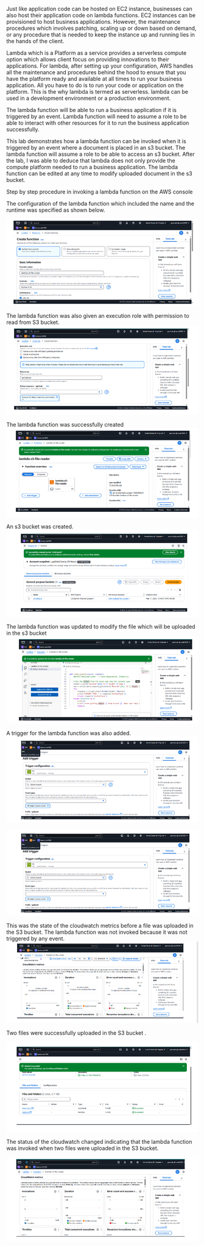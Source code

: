 ﻿Just like application code can be hosted on EC2 instance, businesses can also host their 
application code on lambda functions. 
EC2 instances can be provisioned to host business applications. However, the maintenance 
procedures which involves patching, scaling up or down based on demand, or any procedure 
that is needed to keep the instance up and running lies in the hands of the client.


Lambda which is a Platform as a service provides a serverless compute option which allows 
client focus on providing innovations to their applications. For lambda, after setting up your 
configuration, AWS handles all the maintenance and procedures behind the hood to ensure 
that you have the platform ready and available at all times to run your business application. 
All you have to do is to run your code or application on the platform. This is the why lambda 
is termed as serverless. lambda can be used in a development environment or a production 
environment.  


The lambda function will be able to run a business application if it is triggered by an event. 
Lambda function will need to assume a role to be able to interact with other resources for it 
to run the business application successfully. 


This lab demonstrates how a lambda function can be invoked when it is triggered by an 
event where a document is placed in an s3 bucket. The lambda function will assume a role to 
be able to access an s3 bucket. After the lab, I was able to deduce that lambda does not only 
provide the compute platform needed to run a business application. The lambda function 
can be edited at any time to modify uploaded document in the s3 bucket.




Step by step procedure in invoking a lambda function on the AWS console 

The configuration of the lambda function which included the name and the 
runtime was specified as shown below. 

![image alt](https://github.com/Gertrudechichi/AWS-lambda/blob/0d8f9f0ea280b19b67363d6f4cc782e5708eeee1/Screenshot%202025-05-21%20094504.png)

The lambda function was also given an execution role with permission to read 
from S3 bucket.
![image alt](https://github.com/Gertrudechichi/AWS-lambda/blob/0d8f9f0ea280b19b67363d6f4cc782e5708eeee1/Screenshot%202025-05-21%20094532.png)

The lambda function was successfully created 
![image alt](https://github.com/Gertrudechichi/AWS-lambda/blob/0d8f9f0ea280b19b67363d6f4cc782e5708eeee1/Screenshot%202025-05-21%20094548.png)

An s3 bucket was created.  
![image alt](https://github.com/Gertrudechichi/AWS-lambda/blob/0d8f9f0ea280b19b67363d6f4cc782e5708eeee1/Screenshot%202025-05-21%20094606.png)

The lambda function was updated to modify the file which will be uploaded in 
the s3 bucket 
![image alt](https://github.com/Gertrudechichi/AWS-lambda/blob/0d8f9f0ea280b19b67363d6f4cc782e5708eeee1/Screenshot%202025-05-21%20094624.png)

A trigger for the lambda function was also added. 
![image alt](https://github.com/Gertrudechichi/AWS-lambda/blob/0d8f9f0ea280b19b67363d6f4cc782e5708eeee1/Screenshot%202025-05-21%20094639.png)

![image alt](https://github.com/Gertrudechichi/AWS-lambda/blob/0d8f9f0ea280b19b67363d6f4cc782e5708eeee1/Screenshot%202025-05-21%20094639.png)

This was the state of the cloudwatch metrics before a file was uploaded in the 
S3 bucket. The lambda function was not invoked because it was not triggered 
by any event.
![image alt](https://github.com/Gertrudechichi/AWS-lambda/blob/0d8f9f0ea280b19b67363d6f4cc782e5708eeee1/Screenshot%202025-05-21%20094820.png)

Two files were successfully uploaded in the S3 bucket . 

![image alt](https://github.com/Gertrudechichi/AWS-lambda/blob/0d8f9f0ea280b19b67363d6f4cc782e5708eeee1/Screenshot%202025-05-21%20094838.png)

The status of the cloudwatch changed indicating that the lambda function was 
invoked when two files were uploaded in the S3 bucket. 

![image alt](https://github.com/Gertrudechichi/AWS-lambda/blob/0d8f9f0ea280b19b67363d6f4cc782e5708eeee1/Screenshot%202025-05-21%20094900.png)
